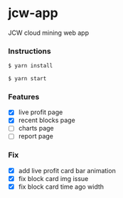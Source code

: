 # jcw-app

JCW cloud mining web app

### Instructions

```bash
$ yarn install

$ yarn start
```

### Features

-   [x] live profit page
-   [x] recent blocks page
-   [ ] charts page
-   [ ] report page

### Fix

-   [x] add live profit card bar animation
-   [x] fix block card img issue
-   [x] fix block card time ago width

